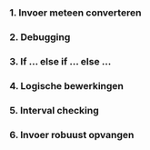 ### 1. Invoer meteen converteren
### 2. Debugging
### 3. If ... else if ... else ...
### 4. Logische bewerkingen
### 5. Interval checking
### 6. Invoer robuust opvangen
